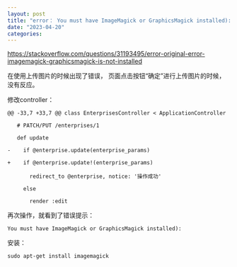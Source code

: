 ```yaml
---
layout: post
title: "error： You must have ImageMagick or GraphicsMagick installed):"
date: "2023-04-20"
categories: 
---
```

<p><a href="https://stackoverflow.com/questions/31193495/error-original-error-imagemagick-graphicsmagick-is-not-installed">https://stackoverflow.com/questions/31193495/error-original-error-imagemagick-graphicsmagick-is-not-installed</a></p>

<p>在使用上传图片的时候出现了错误， 页面点击按钮&ldquo;确定&rdquo;进行上传图片的时候，没有反应。</p>

<p>修改controller：</p>

<pre>
<code>@@ -33,7 +33,7 @@ class EnterprisesController &lt; ApplicationController

&nbsp;&nbsp; # PATCH/PUT /enterprises/1

&nbsp;&nbsp; def update

-&nbsp;&nbsp;&nbsp; if @enterprise.update(enterprise_params)

+&nbsp;&nbsp;&nbsp; if @enterprise.update!(enterprise_params)

&nbsp;&nbsp;&nbsp;&nbsp;&nbsp;&nbsp; redirect_to @enterprise, notice: &#39;操作成功&#39;

&nbsp;&nbsp;&nbsp;&nbsp; else

&nbsp;&nbsp;&nbsp;&nbsp;&nbsp;&nbsp; render :edit</code></pre>

<p>再次操作，就看到了错误提示：</p>

<pre>
<code>You must have ImageMagick or GraphicsMagick installed):</code></pre>

<p>安装：</p>

<pre>
<code>sudo apt-get install imagemagick</code></pre>

